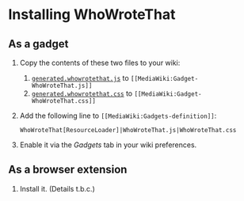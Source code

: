 Installing WhoWroteThat
=======================

## As a gadget

1. Copy the contents of these two files to your wiki:
   1. [`generated.whowrotethat.js`](../dist/gadget/generated.whowrotethat.js)
      to `[[MediaWiki:Gadget-WhoWroteThat.js]]`
   2. [`generated.whowrotethat.css`](../dist/gadget/generated.whowrotethat.css)
      to `[[MediaWiki:Gadget-WhoWroteThat.css]]`

2. Add the following line to `[[MediaWiki:Gadgets-definition]]`:

       WhoWroteThat[ResourceLoader]|WhoWroteThat.js|WhoWroteThat.css

3. Enable it via the *Gadgets* tab in your wiki preferences.

## As a browser extension

1. Install it. (Details t.b.c.)
